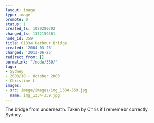 ```yaml
---
layout: image
type: image
promote: 0
status: 1
created_ts: 1080280792
changed_ts: 1372159361
node_id: 359
title: 01334 Harbour Bridge
created: '2004-03-26'
changed: '2013-06-25'
redirect_from: []
permalink: "/node/359/"
tags:
- Sydney
- 2003/10 - October 2003
- Christine L
images:
- src: image/images/img_1334-359.jpg
  name: img_1334-359.jpg
---
```

The bridge from underneath.  Taken by Chris if I rememebr correctly.  Sydney.
